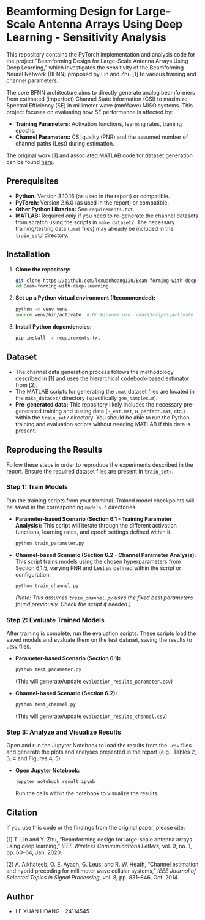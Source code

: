 # Beamforming Design for Large-Scale Antenna Arrays Using Deep Learning - Sensitivity Analysis

This repository contains the PyTorch implementation and analysis code for the project "Beamforming Design for Large-Scale Antenna Arrays Using Deep Learning," which investigates the sensitivity of the Beamforming Neural Network (BFNN) proposed by Lin and Zhu [1] to various training and channel parameters.

The core BFNN architecture aims to directly generate analog beamformers from estimated (imperfect) Channel State Information (CSI) to maximize Spectral Efficiency (SE) in millimeter wave (mmWave) MISO systems. This project focuses on evaluating how SE performance is affected by:
*   **Training Parameters:** Activation functions, learning rates, training epochs.
*   **Channel Parameters:** CSI quality (PNR) and the assumed number of channel paths (Lest) during estimation.

The original work [1] and associated MATLAB code for dataset generation can be found [here](https://github.com/TianLin0509/BF-design-with-DL).

## Prerequisites

*   **Python:** Version 3.10.16 (as used in the report) or compatible.
*   **PyTorch:** Version 2.6.0 (as used in the report) or compatible.
*   **Other Python Libraries:** See `requirements.txt`.
*   **MATLAB:** Required *only* if you need to re-generate the channel datasets from scratch using the scripts in `make_dataset/`. The necessary training/testing data (`.mat` files) may already be included in the `train_set/` directory.

## Installation

1.  **Clone the repository:**
    ```bash
    git clone https://github.com/lexuanhoang120/Beam-forming-with-deep-learning.git
    cd Beam-forming-with-deep-learning
    ```

2.  **Set up a Python virtual environment (Recommended):**
    ```bash
    python -m venv venv
    source venv/bin/activate  # On Windows use `venv\Scripts\activate`
    ```

3.  **Install Python dependencies:**
    ```bash
    pip install -r requirements.txt
    ```

## Dataset

*   The channel data generation process follows the methodology described in [1] and uses the hierarchical codebook-based estimator from [2].
*   The MATLAB scripts for generating the `.mat` dataset files are located in the `make_dataset/` directory (specifically `gen_samples.m`).
*   **Pre-generated data:** This repository likely includes the necessary pre-generated training and testing data (`H_est.mat`, `H_perfect.mat`, etc.) within the `train_set/` directory. You should be able to run the Python training and evaluation scripts without needing MATLAB if this data is present.


## Reproducing the Results

Follow these steps in order to reproduce the experiments described in the report. Ensure the required dataset files are present in `train_set/`.

### Step 1: Train Models

Run the training scripts from your terminal. Trained model checkpoints will be saved in the corresponding `models_*` directories.

*   **Parameter-based Scenario (Section 6.1 - Training Parameter Analysis):**
    This script will iterate through the different activation functions, learning rates, and epoch settings defined within it.
    ```bash
    python train_parameter.py
    ```

*   **Channel-based Scenario (Section 6.2 - Channel Parameter Analysis):**
    This script trains models using the chosen hyperparameters from Section 6.1.5, varying PNR and Lest as defined within the script or configuration.
    ```bash
    python train_channel.py
    ```
    *(Note: This assumes `train_channel.py` uses the fixed best parameters found previously. Check the script if needed.)*

### Step 2: Evaluate Trained Models

After training is complete, run the evaluation scripts. These scripts load the saved models and evaluate them on the test dataset, saving the results to `.csv` files.

*   **Parameter-based Scenario (Section 6.1):**
    ```bash
    python test_parameter.py
    ```
    (This will generate/update `evaluation_results_parameter.csv`)

*   **Channel-based Scenario (Section 6.2):**
    ```bash
    python test_channel.py
    ```
    (This will generate/update `evaluation_results_channel.csv`)

### Step 3: Analyze and Visualize Results

Open and run the Jupyter Notebook to load the results from the `.csv` files and generate the plots and analyses presented in the report (e.g., Tables 2, 3, 4 and Figures 4, 5).

*   **Open Jupyter Notebook:**
    ```bash
    jupyter notebook result.ipynb
    ```
    Run the cells within the notebook to visualize the results.

## Citation

If you use this code or the findings from the original paper, please cite:

[1] T. Lin and Y. Zhu, “Beamforming design for large-scale antenna arrays using deep learning,” *IEEE Wireless Communications Letters*, vol. 9, no. 1, pp. 60–64, Jan. 2020.

[2] A. Alkhateeb, O. E. Ayach, G. Leus, and R. W. Heath, “Channel estimation and hybrid precoding for millimeter wave cellular systems,” *IEEE Journal of Selected Topics in Signal Processing*, vol. 8, pp. 831–846, Oct. 2014.

## Author

*   LE XUAN HOANG - 24114545
